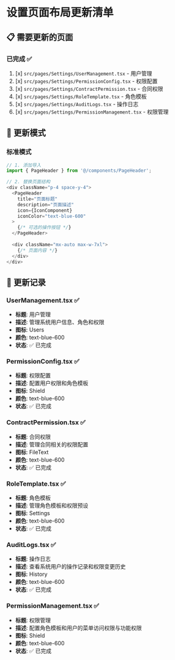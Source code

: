 # 设置页面布局更新清单

## 📋 需要更新的页面

### 已完成 ✅
1. [x] `src/pages/Settings/UserManagement.tsx` - 用户管理
2. [x] `src/pages/Settings/PermissionConfig.tsx` - 权限配置
3. [x] `src/pages/Settings/ContractPermission.tsx` - 合同权限
4. [x] `src/pages/Settings/RoleTemplate.tsx` - 角色模板
5. [x] `src/pages/Settings/AuditLogs.tsx` - 操作日志
6. [x] `src/pages/Settings/PermissionManagement.tsx` - 权限管理

## 🎯 更新模式

### 标准模式
```typescript
// 1. 添加导入
import { PageHeader } from '@/components/PageHeader';

// 2. 替换页面结构
<div className="p-4 space-y-4">
  <PageHeader
    title="页面标题"
    description="页面描述"
    icon={IconComponent}
    iconColor="text-blue-600"
  >
    {/* 可选的操作按钮 */}
  </PageHeader>
  
  <div className="mx-auto max-w-7xl">
    {/* 页面内容 */}
  </div>
</div>
```

## 📝 更新记录

### UserManagement.tsx ✅
- **标题**: 用户管理
- **描述**: 管理系统用户信息、角色和权限
- **图标**: Users
- **颜色**: text-blue-600
- **状态**: ✅ 已完成

### PermissionConfig.tsx ✅
- **标题**: 权限配置
- **描述**: 配置用户权限和角色模板
- **图标**: Shield
- **颜色**: text-blue-600
- **状态**: ✅ 已完成

### ContractPermission.tsx ✅
- **标题**: 合同权限
- **描述**: 管理合同相关的权限配置
- **图标**: FileText
- **颜色**: text-blue-600
- **状态**: ✅ 已完成

### RoleTemplate.tsx ✅
- **标题**: 角色模板
- **描述**: 管理角色模板和权限预设
- **图标**: Settings
- **颜色**: text-blue-600
- **状态**: ✅ 已完成

### AuditLogs.tsx ✅
- **标题**: 操作日志
- **描述**: 查看系统用户的操作记录和权限变更历史
- **图标**: History
- **颜色**: text-blue-600
- **状态**: ✅ 已完成

### PermissionManagement.tsx ✅
- **标题**: 权限管理
- **描述**: 配置角色模板和用户的菜单访问权限与功能权限
- **图标**: Shield
- **颜色**: text-blue-600
- **状态**: ✅ 已完成

